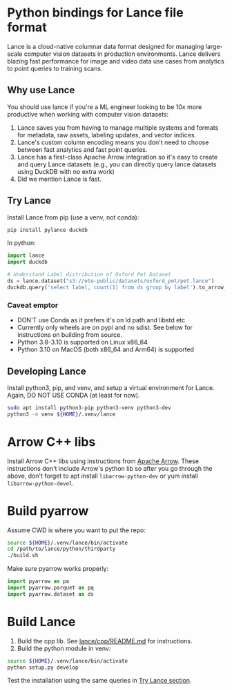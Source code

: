 # Python bindings for Lance file format

Lance is a cloud-native columnar data format designed for managing large-scale computer vision datasets in production
environments. Lance delivers blazing fast performance for image and video data use cases from analytics to point 
queries to training scans. 

## Why use Lance

You should use lance if you're a ML engineer looking to be 10x more productive when working with computer vision 
datasets:

1. Lance saves you from having to manage multiple systems and formats for metadata, 
raw assets, labeling updates, and vector indices.
2. Lance's custom column encoding means you don't need to choose between fast analytics and fast point queries.
3. Lance has a first-class Apache Arrow integration so it's easy to create and query Lance datasets (e.g., you can
directly query lance datasets using DuckDB with no extra work)
4. Did we mention Lance is fast.

## Try Lance

Install Lance from pip (use a venv, not conda):

```bash
pip install pylance duckdb
```

In python:

```python
import lance
import duckdb

# Understand Label distribution of Oxford Pet Dataset
ds = lance.dataset("s3://eto-public/datasets/oxford_pet/pet.lance")
duckdb.query('select label, count(1) from ds group by label').to_arrow_table()
```

### Caveat emptor

- DON'T use Conda as it prefers it's on ld path and libstd etc
- Currently only wheels are on pypi and no sdist. See below for instructions on building from source. 
- Python 3.8-3.10 is supported on Linux x86_64
- Python 3.10 on MacOS (both x86_64 and Arm64) is supported

## Developing Lance

Install python3, pip, and venv, and setup a virtual environment for Lance.
Again, DO NOT USE CONDA (at least for now).

```bash
sudo apt install python3-pip python3-venv python3-dev
python3 -m venv ${HOME}/.venv/lance
```

# Arrow C++ libs

Install Arrow C++ libs using instructions from [Apache Arrow](https://arrow.apache.org/install/).
These instructions don't include Arrow's python lib so after you go through the above, don't forget to
apt install `libarrow-python-dev` or yum install `libarrow-python-devel`.

# Build pyarrow

Assume CWD is where you want to put the repo:

```bash
source ${HOME}/.venv/lance/bin/activate
cd /path/to/lance/python/thirdparty
./build.sh
```

Make sure pyarrow works properly:

```python
import pyarrow as pa
import pyarrow.parquet as pq
import pyarrow.dataset as ds
```

# Build Lance

1. Build the cpp lib. See [lance/cpp/README.md](../cpp/README.md) for instructions.
2. Build the python module in venv:

```bash
source ${HOME}/.venv/lance/bin/activate
python setup.py develop
```

Test the installation using the same queries in [Try Lance section](#try-lance).